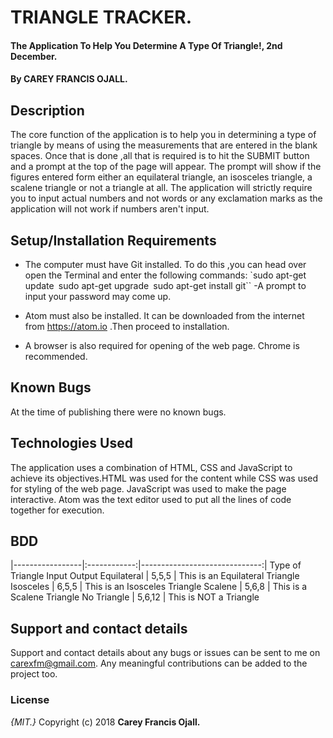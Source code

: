 # TRIANGLE TRACKER.
#### The Application To Help You Determine A Type Of Triangle!, 2nd December.
#### By **CAREY FRANCIS OJALL.**
## Description
The core function of the application is to help you in determining a type of triangle by means of using the measurements that are entered in the blank spaces. Once that is done ,all that is required is to hit the SUBMIT button and a prompt at the top of the page will appear. The prompt will show if the figures entered form either an equilateral triangle, an isosceles triangle, a scalene triangle or not a triangle at all. The application will strictly require you to input actual numbers and not words or any exclamation marks as the application will not work if numbers aren't input.

## Setup/Installation Requirements
* The computer must have Git installed. To do this ,you can head over open the Terminal and enter the following commands:
             `sudo apt-get update``
              ``sudo apt-get upgrade``
               ``sudo apt-get install git``
             -A prompt to input your password may come up.

* Atom must also be installed. It can be downloaded from the internet from https://atom.io .Then proceed to installation.
* A browser is also required for opening of the web page. Chrome is recommended.

## Known Bugs
At the time of publishing there were no known bugs.

## Technologies Used
The application uses a combination of HTML, CSS and JavaScript to achieve its objectives.HTML was used for the content while CSS was used for styling of the web page. JavaScript was used to make the page interactive.
Atom was the text editor used to put all the lines of code together for execution.

## BDD
|-----------------|:------------:|------------------------------:|
 Type of Triangle   Input           Output
 Equilateral      |   5,5,5      | This is an Equilateral Triangle
 Isosceles        |   6,5,5      | This is an Isosceles Triangle
 Scalene          |   5,6,8      | This is a Scalene Triangle
 No Triangle      |   5,6,12     | This is NOT a Triangle
 
## Support and contact details
Support and contact details about any bugs or issues can be sent to me on carexfm@gmail.com. Any meaningful contributions can be added to the project too.

### License
*{MIT.}*
Copyright (c) 2018 **Carey Francis Ojall.**
